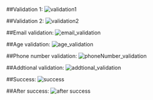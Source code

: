 ##Validation 1:
![validation1](https://github.com/user-attachments/assets/663b153f-46fe-43ef-9850-6b8d894a1169)

##Validation 2:
![validation2](https://github.com/user-attachments/assets/9baac055-a057-4c4d-a2bb-7e0e2c56190a)

##Email validation:
![email_validation](https://github.com/user-attachments/assets/c4c8e5db-9288-4d9a-a543-323ec862ea59)

##Age validation:
![age_validation](https://github.com/user-attachments/assets/3f522e2a-ad71-46a6-8128-e7aaa67f01db)

##Phone number validation:
![phoneNumber_validation](https://github.com/user-attachments/assets/e8983298-40b8-4ebb-b327-198536558a6d)

##Addtional validation:
![addtional_validation](https://github.com/user-attachments/assets/06f62075-6135-45b8-a2a3-204b85723926)

##Success:
![success](https://github.com/user-attachments/assets/00caec90-f1c2-4c79-ac63-dd8bd89322c2)

##After success:
![after success](https://github.com/user-attachments/assets/5977a8d0-52fe-4128-923c-0c10aeea5b2d)
